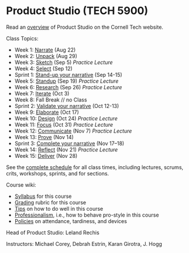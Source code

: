 # Product Studio (TECH 5900)

Read an [overview](http://tech.cornell.edu/education/practice/projects/company-challenges/challenges-overview/) of Product Studio on the Cornell Tech website.

Class Topics:

* Week 1: [Narrate](https://github.com/cornelltech/product-studio/wiki/Syllabus#class-1-intro) (Aug 22)
* Week 2: [Unpack](https://github.com/cornelltech/product-studio/wiki/Syllabus#class-2-unpack) (Aug 29)
* Week 3: [Sketch](https://github.com/cornelltech/product-studio/wiki/Syllabus#class-3-sketch) (Sep 5) *Practice Lecture*
* Week 4: [Select](https://github.com/cornelltech/product-studio/wiki/Syllabus#class-4-select) (Sep 12)
* Sprint 1: [Stand-up your narrative](https://github.com/cornelltech/product-studio/wiki/Syllabus#sprint-1-stand-up-your-narrative) (Sep 14-15)
* Week 5: [Standup](https://github.com/cornelltech/product-studio/wiki/Syllabus#class-5-standup) (Sep 19) *Practice Lecture*
* Week 6: [Research](https://github.com/cornelltech/product-studio/wiki/Syllabus#class-6-research) (Sep 26) *Practice Lecture*
* Week 7: [Iterate](https://github.com/cornelltech/product-studio/wiki/Syllabus#class-7-iterate) (Oct 3)
* Week 8: Fall Break // no Class
* Sprint 2: [Validate your narrative](https://github.com/cornelltech/product-studio/wiki/Syllabus#sprint-2-validate-your-narrative) (Oct 12-13)
* Week 9: [Elaborate](https://github.com/cornelltech/product-studio/wiki/Syllabus#class-9-elaborate) (Oct 17)
* Week 10: [Design](https://github.com/cornelltech/product-studio/wiki/Syllabus#class-10-design) (Oct 24) *Practice Lecture*
* Week 11: [Focus](https://github.com/cornelltech/product-studio/wiki/Syllabus#class-11-focus) (Oct 31) *Practice Lecture*
* Week 12: [Communicate](https://github.com/cornelltech/product-studio/wiki/Syllabus#class-12-communicate) (Nov 7) *Practice Lecture*
* Week 13: [Prove](https://github.com/cornelltech/product-studio/wiki/Syllabus#class-13-prove) (Nov 14)
* Sprint 3: [Complete your narrative](https://github.com/cornelltech/product-studio/wiki/Syllabus#sprint-3-complete-your-narrative) (Nov 17–18)
* Week 14: [Reflect](https://github.com/cornelltech/product-studio/wiki/Syllabus#class-14-reflect) (Nov 21) *Practice Lecture*
* Week 15: [Deliver](https://github.com/cornelltech/product-studio/wiki/Syllabus#class-15-deliver) (Nov 28)

See the [complete schedule](https://docs.google.com/spreadsheets/d/1JYaJ9RwTo1RcssUERtCDNYUvzb3SvVoN70FDxxSMHc0/pubhtml?gid=0&single=true) for all class times, including lectures, scrums, crits, workshops, sprints, and for sections.

Course wiki:

* [Syllabus](https://github.com/cornelltech/product-studio/wiki/Syllabus) for this course
* [Grading](https://github.com/cornelltech/product-studio/wiki/Grading) rubric for this course
* [Tips](https://github.com/cornelltech/product-studio/wiki/Tips) on how to do well in this course
* [Professionalism](https://github.com/cornelltech/studio/wiki/Professionalism), i.e., how to behave pro-style in this course
* [Policies](https://github.com/cornelltech/product-studio/wiki/Policies) on attendance, tardiness, and devices

Head of Product Studio: Leland Rechis

Instructors: Michael Corey, Debrah Estrin, Karan Girotra, J. Hogg

